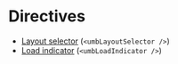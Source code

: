# Directives

- [Layout selector](umbLayoutSelector/) (`<umbLayoutSelector />`)
- [Load indicator](umbLoadIndicator/) (`<umbLoadIndicator />`)
